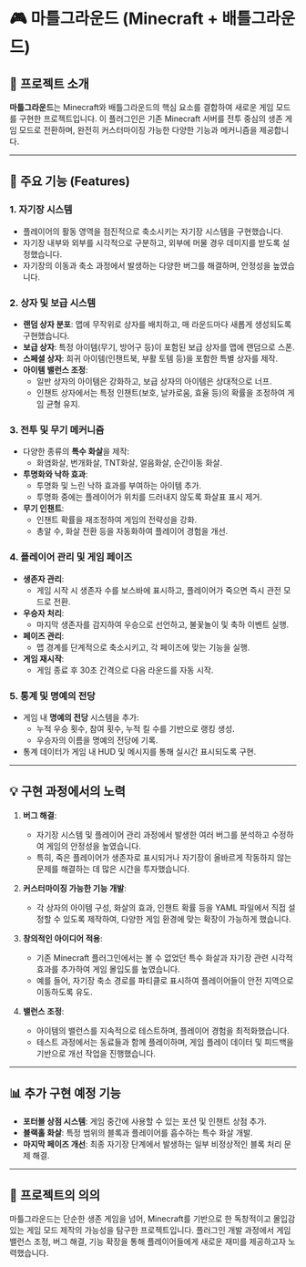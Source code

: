 # 🎮 마틀그라운드 (Minecraft + 배틀그라운드)

## 📖 프로젝트 소개
**마틀그라운드**는 Minecraft와 배틀그라운드의 핵심 요소를 결합하여 새로운 게임 모드를 구현한 프로젝트입니다. 이 플러그인은 기존 Minecraft 서버를 전투 중심의 생존 게임 모드로 전환하며, 완전히 커스터마이징 가능한 다양한 기능과 메커니즘을 제공합니다.

---

## 🚀 주요 기능 (Features)

### 1. **자기장 시스템**
- 플레이어의 활동 영역을 점진적으로 축소시키는 자기장 시스템을 구현했습니다.
- 자기장 내부와 외부를 시각적으로 구분하고, 외부에 머물 경우 데미지를 받도록 설정했습니다.
- 자기장의 이동과 축소 과정에서 발생하는 다양한 버그를 해결하며, 안정성을 높였습니다.

### 2. **상자 및 보급 시스템**
- **랜덤 상자 분포**: 맵에 무작위로 상자를 배치하고, 매 라운드마다 새롭게 생성되도록 구현했습니다.
- **보급 상자**: 특정 아이템(무기, 방어구 등)이 포함된 보급 상자를 맵에 랜덤으로 스폰.
- **스페셜 상자**: 희귀 아이템(인챈트북, 부활 토템 등)을 포함한 특별 상자를 제작.
- **아이템 밸런스 조정**: 
  - 일반 상자의 아이템은 강화하고, 보급 상자의 아이템은 상대적으로 너프.
  - 인챈트 상자에서는 특정 인챈트(보호, 날카로움, 효율 등)의 확률을 조정하여 게임 균형 유지.

### 3. **전투 및 무기 메커니즘**
- 다양한 종류의 **특수 화살**을 제작:
  - 화염화살, 번개화살, TNT화살, 얼음화살, 순간이동 화살.
- **투명화와 낙하 효과**:
  - 투명화 및 느린 낙하 효과를 부여하는 아이템 추가.
  - 투명화 중에는 플레이어가 위치를 드러내지 않도록 화살표 표시 제거.
- **무기 인챈트**:
  - 인챈트 확률을 재조정하여 게임의 전략성을 강화.
  - 총알 수, 화살 전환 등을 자동화하여 플레이어 경험을 개선.

### 4. **플레이어 관리 및 게임 페이즈**
- **생존자 관리**:
  - 게임 시작 시 생존자 수를 보스바에 표시하고, 플레이어가 죽으면 즉시 관전 모드로 전환.
- **우승자 처리**:
  - 마지막 생존자를 감지하여 우승으로 선언하고, 불꽃놀이 및 축하 이벤트 실행.
- **페이즈 관리**:
  - 맵 경계를 단계적으로 축소시키고, 각 페이즈에 맞는 기능을 실행.
- **게임 재시작**:
  - 게임 종료 후 30초 간격으로 다음 라운드를 자동 시작.

### 5. **통계 및 명예의 전당**
- 게임 내 **명예의 전당** 시스템을 추가:
  - 누적 우승 횟수, 참여 횟수, 누적 킬 수를 기반으로 랭킹 생성.
  - 우승자의 이름을 명예의 전당에 기록.
- 통계 데이터가 게임 내 HUD 및 메시지를 통해 실시간 표시되도록 구현.

---

## 💡 구현 과정에서의 노력
1. **버그 해결**: 
   - 자기장 시스템 및 플레이어 관리 과정에서 발생한 여러 버그를 분석하고 수정하여 게임의 안정성을 높였습니다.
   - 특히, 죽은 플레이어가 생존자로 표시되거나 자기장이 올바르게 작동하지 않는 문제를 해결하는 데 많은 시간을 투자했습니다.

2. **커스터마이징 가능한 기능 개발**: 
   - 각 상자의 아이템 구성, 화살의 효과, 인챈트 확률 등을 YAML 파일에서 직접 설정할 수 있도록 제작하여, 다양한 게임 환경에 맞는 확장이 가능하게 했습니다.

3. **창의적인 아이디어 적용**: 
   - 기존 Minecraft 플러그인에서는 볼 수 없었던 특수 화살과 자기장 관련 시각적 효과를 추가하여 게임 몰입도를 높였습니다.
   - 예를 들어, 자기장 축소 경로를 파티클로 표시하여 플레이어들이 안전 지역으로 이동하도록 유도.

4. **밸런스 조정**:
   - 아이템의 밸런스를 지속적으로 테스트하며, 플레이어 경험을 최적화했습니다.
   - 테스트 과정에서는 동료들과 함께 플레이하며, 게임 플레이 데이터 및 피드백을 기반으로 개선 작업을 진행했습니다.

---

## 📊 추가 구현 예정 기능
- **포터블 상점 시스템**: 게임 중간에 사용할 수 있는 포션 및 인챈트 상점 추가.
- **블랙홀 화살**: 특정 범위의 블록과 플레이어를 흡수하는 특수 화살 개발.
- **마지막 페이즈 개선**: 최종 자기장 단계에서 발생하는 일부 비정상적인 블록 처리 문제 해결.

---

## 🎯 프로젝트의 의의
마틀그라운드는 단순한 생존 게임을 넘어, Minecraft를 기반으로 한 독창적이고 몰입감 있는 게임 모드 제작의 가능성을 탐구한 프로젝트입니다. 플러그인 개발 과정에서 게임 밸런스 조정, 버그 해결, 기능 확장을 통해 플레이어들에게 새로운 재미를 제공하고자 노력했습니다.

